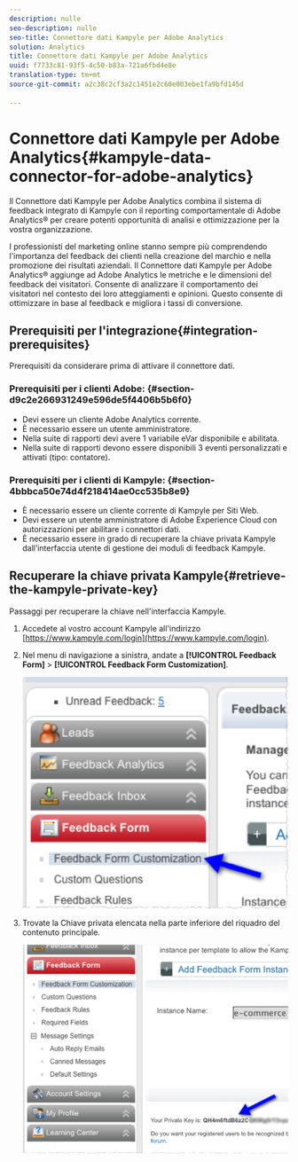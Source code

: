 ```yaml
---
description: nulle
seo-description: nulle
seo-title: Connettore dati Kampyle per Adobe Analytics
solution: Analytics
title: Connettore dati Kampyle per Adobe Analytics
uuid: f7733c81-93f5-4c50-b83a-721a6fbd4e8e
translation-type: tm+mt
source-git-commit: a2c38c2cf3a2c1451e2c60e003ebe1fa9bfd145d

---
```



# Connettore dati Kampyle per Adobe Analytics{#kampyle-data-connector-for-adobe-analytics}

Il Connettore dati Kampyle per Adobe Analytics combina il sistema di feedback integrato di Kampyle con il reporting comportamentale di Adobe Analytics® per creare potenti opportunità di analisi e ottimizzazione per la vostra organizzazione.

I professionisti del marketing online stanno sempre più comprendendo l'importanza del feedback dei clienti nella creazione del marchio e nella promozione dei risultati aziendali. Il Connettore dati Kampyle per Adobe Analytics® aggiunge ad Adobe Analytics le metriche e le dimensioni del feedback dei visitatori. Consente di analizzare il comportamento dei visitatori nel contesto dei loro atteggiamenti e opinioni. Questo consente di ottimizzare in base al feedback e migliora i tassi di conversione.

## Prerequisiti per l'integrazione{#integration-prerequisites}

Prerequisiti da considerare prima di attivare il connettore dati.

### Prerequisiti per i clienti Adobe: {#section-d9c2e266931249e596de5f4406b5b6f0}

* Devi essere un cliente Adobe Analytics corrente.
* È necessario essere un utente amministratore.
* Nella suite di rapporti devi avere 1 variabile eVar disponibile e abilitata.
* Nella suite di rapporti devono essere disponibili 3 eventi personalizzati e attivati (tipo: contatore).

### Prerequisiti per i clienti di Kampyle: {#section-4bbbca50e74d4f218414ae0cc535b8e9}

* È necessario essere un cliente corrente di Kampyle per Siti Web.
* Devi essere un utente amministratore di Adobe Experience Cloud con autorizzazioni per abilitare i connettori dati.
* È necessario essere in grado di recuperare la chiave privata Kampyle dall’interfaccia utente di gestione dei moduli di feedback Kampyle.

## Recuperare la chiave privata Kampyle{#retrieve-the-kampyle-private-key}

Passaggi per recuperare la chiave nell'interfaccia Kampyle.

1. Accedete al vostro account Kampyle all'indirizzo [https://www.kampyle.com/login](https://www.kampyle.com/login).
1. Nel menu di navigazione a sinistra, andate a **[!UICONTROL Feedback Form]** &gt; **[!UICONTROL Feedback Form Customization]**.

   ![](assets/retrieve_key1.png)

1. Trovate la Chiave privata elencata nella parte inferiore del riquadro del contenuto principale.

   ![](assets/retrieve_key2.png)
